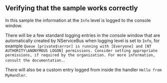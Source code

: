 

## Verifying that the sample works correctly

In this sample the information at the `Info` level is logged to the console window. 

There will be a few standard logging entries in the console window that are automatically created by NServiceBus when logging level is set to `Info`, for example `Queue [private$\error] is running with [Everyone] and [NT AUTHORITY\ANONYMOUS LOGON] permissions. Consider setting appropriate permissions, if required by the organization. For more information, consult the documentation.`. 

There will also be a custom entry logged from inside the handler `Hello from MyHandler`.